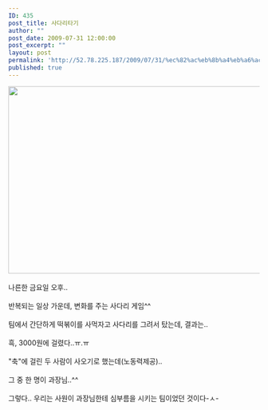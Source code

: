 ```yaml
---
ID: 435
post_title: 사다리타기
author: ""
post_date: 2009-07-31 12:00:00
post_excerpt: ""
layout: post
permalink: 'http://52.78.225.187/2009/07/31/%ec%82%ac%eb%8b%a4%eb%a6%ac%ed%83%80%ea%b8%b0/'
published: true
---
```

<img src="http://52.78.225.187/wp-content/uploads/1/4473493686.jpg" width="558" height="375" /><BR><BR>나른한 금요일 오후..<BR><BR>반복되는 일상 가운데, 변화를 주는 사다리 게임^^<BR><BR>팀에서 간단하게 떡볶이를 사먹자고 사다리를 그려서 탔는데, 결과는..<BR><BR>흑, 3000원에 걸렸다..ㅠ.ㅠ<BR><BR>"축"에 걸린 두 사람이 사오기로 했는데(노동력제공)..<BR><BR>그 중 한 명이 과장님..^^<BR><BR>그렇다.. 우리는 사원이 과장님한테 심부름을 시키는 팀이었던 것이다-ㅅ-